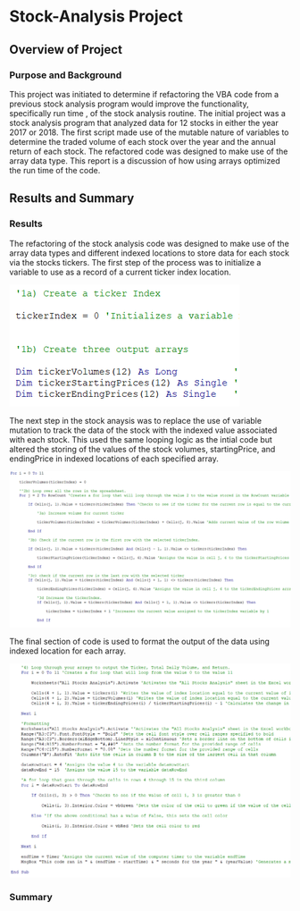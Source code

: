 # Stock-Analysis Project

## Overview of Project

### Purpose and Background

This project was initiated to determine if refactoring the VBA code from a previous stock analysis program would improve the functionality, specifically run time
, of the stock analysis routine. The initial project was a stock analysis program that analyzed data for 12 stocks in either the year 2017 or 2018. The first script
made use of the mutable nature of variables to determine the traded volume of each stock over the year and the annual return of each stock. The refactored code
was designed to make use of the array data type. This report is a discussion of how using arrays optimized the run time of the code.

## Results and Summary

### Results

The refactoring of the stock analysis code was designed to make use of the array data types and different indexed locations to store data for each stock via the
stocks tickers. The first step of the process was to initialize a variable to use as a record of a current ticker index location.

![Initalizing the arrays and index counter for the stock analysis](https://github.com/MattK1454/stock-analysis/blob/master/Resources/Code%20Part%201.png)

The next step in the stock anaysis was to replace the use of variable mutation to track the data of the stock with the indexed value associated with each stock.
This used the same looping logic as the intial code but altered the storing of the values of the stock volumes, startingPrice, and endingPrice in indexed locations
of each specified array.

![Looping logic using array index locations](https://github.com/MattK1454/stock-analysis/blob/master/Resources/Code%20Part%202.png)

The final section of code is used to format the output of the data using indexed location for each array.

![Code for formatting the output of the data pulling from values stored in arrays](https://github.com/MattK1454/stock-analysis/blob/master/Resources/Code%20Part%203.png)

### Summary

